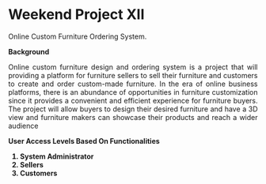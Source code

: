 # Weekend Project XII

Online Custom Furniture Ordering System.

<b>Background</b>

<p align="justify">
Online custom furniture design and ordering system is a project that will
providing a platform for furniture sellers to sell their furniture and customers
to create and order custom-made furniture. In the era of online business
platforms, there is an abundance of opportunities in furniture customization
since it provides a convenient and efficient experience for furniture buyers.
The project will allow buyers to design their desired furniture and have a
3D view and furniture makers can showcase their products and reach a wider
audience
</p>
<b>User Access Levels Based On Functionalities<b>
<br>
 <ol>
  <li>System Administrator</li>
  <li>Sellers</li>
  <li>Customers</li>
</ol>

